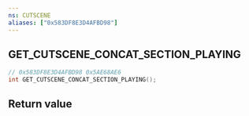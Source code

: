 ```yaml
---
ns: CUTSCENE
aliases: ["0x583DF8E3D4AFBD98"]
---
```

## GET_CUTSCENE_CONCAT_SECTION_PLAYING

```c
// 0x583DF8E3D4AFBD98 0x5AE68AE6
int GET_CUTSCENE_CONCAT_SECTION_PLAYING();
```


## Return value
